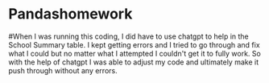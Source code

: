# Pandashomework
#When I was running this coding, I did have to use chatgpt to help in the School Summary table. I kept getting errors and I tried to go through and fix what I could but no matter what I attempted I couldn't get it to fully work. So with the help of chatgpt I was able to adjust my code and ultimately make it push through without any errors.
